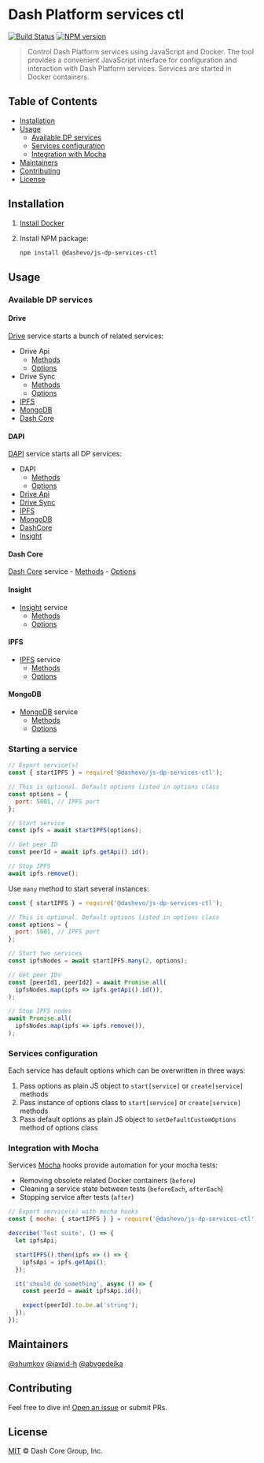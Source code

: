 # Dash Platform services ctl 

[![Build Status](https://travis-ci.com/dashevo/js-dp-services-ctl.svg?branch=master)](https://travis-ci.com/dashevo/js-dp-services-ctl)
[![NPM version](https://img.shields.io/npm/v/@dashevo/js-dp-services-ctl.svg)](https://npmjs.org/package/@dashevo/js-dp-services-ctl)

> Control Dash Platform services using JavaScript and Docker. The tool provides a convenient JavaScript
  interface for configuration and interaction with Dash Platform services.
  Services are started in Docker containers.


## Table of Contents

- [Installation](#installation)
- [Usage](#usage)
    - [Available DP services](#available-dp-services)
    - [Services configuration](#services-configuration)
    - [Integration with Mocha](#integration-with-mocha)
- [Maintainers](#maintainers)
- [Contributing](#contributing)
- [License](#license)

## Installation

1. [Install Docker](https://docs.docker.com/install/)
2. Install NPM package:

    ```sh
    npm install @dashevo/js-dp-services-ctl
    ```

## Usage

### Available DP services

#### Drive

[Drive](https://github.com/dashevo/dashdrive) service starts a bunch of related services:
- Drive Api
    - [Methods](https://github.com/dashevo/js-dp-services-ctl/blob/master/lib/services/driveApi/DriveApi.js)
    - [Options](https://github.com/dashevo/js-dp-services-ctl/blob/master/lib/services/driveApi/DriveApiOptions.js)
- Drive Sync
    - [Methods](https://github.com/dashevo/js-dp-services-ctl/blob/master/lib/services/driveSync/DriveSync.js)
    - [Options](https://github.com/dashevo/js-dp-services-ctl/blob/master/lib/services/driveSync/DriveSyncOptions.js)
- [IPFS](#ipfs)
- [MongoDB](#mongodb)
- [Dash Core](#dash-core)

#### DAPI 

[DAPI](https://github.com/dashevo/dapi) service starts all DP services:
- DAPI
    - [Methods](https://github.com/dashevo/js-dp-services-ctl/blob/master/lib/services/dapi/Dapi.js)
    - [Options](https://github.com/dashevo/js-dp-services-ctl/blob/master/lib/services/dapi/DapiOptions.js)
- [Drive Api](#drive)
- [Drive Sync](#drive)
- [IPFS](#ipfs)
- [MongoDB](#mongodb)
- [DashCore](#dash-core)
- [Insight](#insight)

#### Dash Core

[Dash Core](https://github.com/dashpay/dash) service
    - [Methods](https://github.com/dashevo/js-dp-services-ctl/blob/master/lib/services/dashCore/DashCore.js)
    - [Options](https://github.com/dashevo/js-dp-services-ctl/blob/master/lib/services/dashCore/DashCoreOptions.js)

#### Insight

- [Insight](https://github.com/dashevo/insight-api) service
    - [Methods](https://github.com/dashevo/js-dp-services-ctl/blob/master/lib/services/insight/Insight.js)
    - [Options](https://github.com/dashevo/js-dp-services-ctl/blob/master/lib/services/insight/InsightOptions.js)

#### IPFS

- [IPFS](https://github.com/ipfs/go-ipfs) service
    - [Methods](https://github.com/dashevo/js-dp-services-ctl/blob/master/lib/services/IPFS/IPFS.js)
    - [Options](https://github.com/dashevo/js-dp-services-ctl/blob/master/lib/services/IPFS/IPFSOptions.js)

#### MongoDB

- [MongoDB](https://www.mongodb.com/) service
    - [Methods](https://github.com/dashevo/js-dp-services-ctl/blob/master/lib/services/mongoDb/MongoDb.js)
    - [Options](https://github.com/dashevo/js-dp-services-ctl/blob/master/lib/services/mongoDb/MongoDbOptions.js)

### Starting a service

```js
// Export service(s)
const { startIPFS } = require('@dashevo/js-dp-services-ctl');

// This is optional. Default options listed in options class
const options = {
  port: 5001, // IPFS port
};

// Start service
const ipfs = await startIPFS(options);

// Get peer ID
const peerId = await ipfs.getApi().id();

// Stop IPFS
await ipfs.remove();
```

Use `many` method to start several instances:

```js
const { startIPFS } = require('@dashevo/js-dp-services-ctl');

// This is optional. Default options listed in options class
const options = {
  port: 5001, // IPFS port
};

// Start two services
const ipfsNodes = await startIPFS.many(2, options);

// Get peer IDs
const [peerId1, peerId2] = await Promise.all(
  ipfsNodes.map(ipfs => ipfs.getApi().id()),
);

// Stop IPFS nodes
await Promise.all(
  ipfsNodes.map(ipfs => ipfs.remove()),
);
```

### Services configuration

Each service has default options which can be overwritten in three ways:
1. Pass options as plain JS object to `start[service]` or `create[service]` methods
2. Pass instance of options class to `start[service]` or `create[service]` methods
3. Pass default options as plain JS object to `setDefaultCustomOptions` method of options class

### Integration with Mocha

Services [Mocha](https://mochajs.org/) hooks provide automation for your mocha tests:
- Removing obsolete related Docker containers (`before`)
- Cleaning a service state between tests (`beforeEach`, `afterEach`)
- Stopping service after tests (`after`)

```js
// Export service(s) with mocha hooks
const { mocha: { startIPFS } } = require('@dashevo/js-dp-services-ctl');

describe('Test suite', () => {
  let ipfsApi;

  startIPFS().then(ipfs => () => {
    ipfsApi = ipfs.getApi();
  });

  it('should do something', async () => {
    const peerId = await ipfsApi.id();

    expect(peerId).to.be.a('string');
  });
});
```

## Maintainers

[@shumkov](https://github.com/shumkov)
[@jawid-h](https://github.com/jawid-h)
[@abvgedeika](https://github.com/abvgedeika)

## Contributing

Feel free to dive in! [Open an issue](https://github.com/dashevo/js-dp-services-ctl/issues/new) or submit PRs.

## License

[MIT](LICENSE) &copy; Dash Core Group, Inc.

